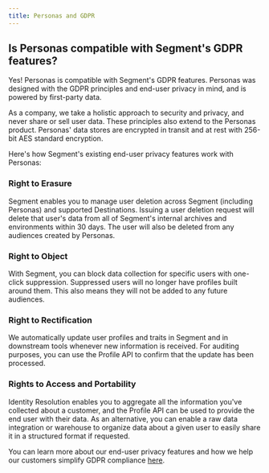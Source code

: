 ```yaml
---
title: Personas and GDPR
---
```





## Is Personas compatible with Segment's GDPR features?
Yes! Personas is compatible with Segment's GDPR features. Personas was designed with the GDPR principles and end-user privacy in mind, and is powered by first-party data.

As a company, we take a holistic approach to security and privacy, and never share or sell user data. These principles also extend to the Personas product. Personas' data stores are encrypted in transit and at rest with 256-bit AES standard encryption.

Here's how Segment's existing end-user privacy features work with Personas:

### Right to Erasure

Segment enables you to manage user deletion across Segment (including Personas) and supported Destinations. Issuing a user deletion request will delete that user's data from all of Segment's internal archives and environments within 30 days. The user will also be deleted from any audiences created by Personas.

### Right to Object

With Segment, you can block data collection for specific users with one-click suppression. Suppressed users will no longer have profiles built around them. This also means they will not be added to any future audiences.

### Right to Rectification

We automatically update user profiles and traits in Segment and in downstream tools whenever new information is received. For auditing purposes, you can use the Profile API to confirm that the update has been processed.

### Rights to Access and Portability

Identity Resolution enables you to aggregate all the information you've collected about a customer, and the Profile API can be used to provide the end user with their data. As an alternative, you can enable a raw data integration or warehouse to organize data about a given user to easily share it in a structured format if requested.

You can learn more about our end-user privacy features and how we help our customers simplify GDPR compliance [here](https://segment.com/product/gdpr).
